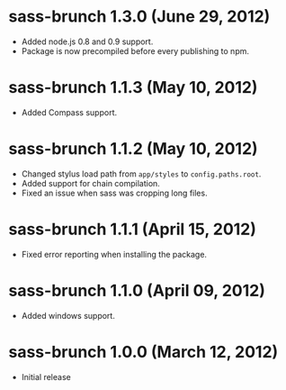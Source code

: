# sass-brunch 1.3.0 (June 29, 2012)
* Added node.js 0.8 and 0.9 support.
* Package is now precompiled before every publishing to npm.

# sass-brunch 1.1.3 (May 10, 2012)
* Added Compass support.

# sass-brunch 1.1.2 (May 10, 2012)
* Changed stylus load path from `app/styles` to `config.paths.root`.
* Added support for chain compilation.
* Fixed an issue when sass was cropping long files.

# sass-brunch 1.1.1 (April 15, 2012)
* Fixed error reporting when installing the package.

# sass-brunch 1.1.0 (April 09, 2012)
* Added windows support.

# sass-brunch 1.0.0 (March 12, 2012)
* Initial release
